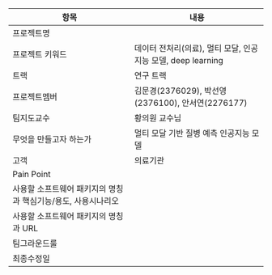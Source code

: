 |항목|내용|
|---|---|
|프로젝트명||
|프로젝트 키워드|데이터 전처리(의료), 멀티 모달, 인공지능 모델, deep learning|
|트랙|연구 트랙|
|프로젝트멤버|김문경(2376029), 박선영(2376100), 안서연(2276177)|
|팀지도교수|황의원 교수님|
|무엇을 만들고자 하는가|멀티 모달 기반 질병 예측 인공지능 모델|
|고객|의료기관|
|Pain Point||
|사용할 소프트웨어 패키지의 명칭과 핵심기능/용도, 사용시나리오||
|사용할 소프트웨어 패키지의 명칭과 URL||
|팀그라운드룰||
|최종수정일||
